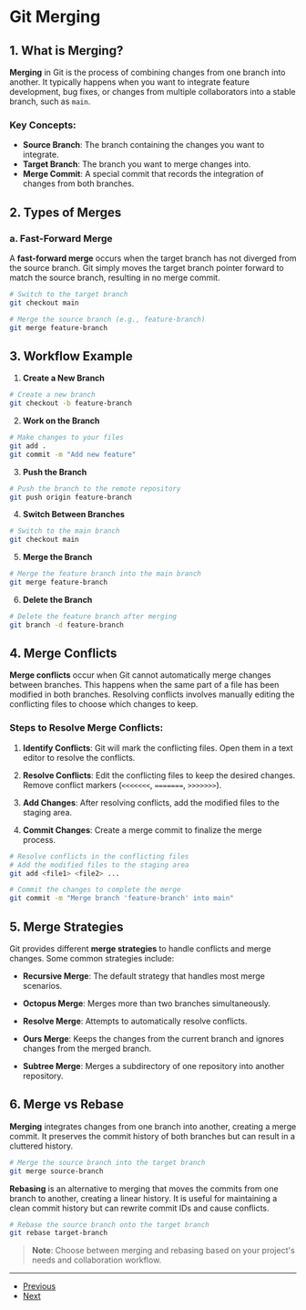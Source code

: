 # Git Merging

## 1. What is Merging?

**Merging** in Git is the process of combining changes from one branch into another. It typically happens when you want to integrate feature development, bug fixes, or changes from multiple collaborators into a stable branch, such as `main`.

### Key Concepts:
- **Source Branch**: The branch containing the changes you want to integrate.
- **Target Branch**: The branch you want to merge changes into.
- **Merge Commit**: A special commit that records the integration of changes from both branches.

## 2. Types of Merges

### a. Fast-Forward Merge
A **fast-forward merge** occurs when the target branch has not diverged from the source branch. Git simply moves the target branch pointer forward to match the source branch, resulting in no merge commit.

```bash
# Switch to the target branch
git checkout main

# Merge the source branch (e.g., feature-branch)
git merge feature-branch
```

## 3. Workflow Example

1. **Create a New Branch**
```bash
# Create a new branch
git checkout -b feature-branch
```

2. **Work on the Branch**
```bash
# Make changes to your files
git add .
git commit -m "Add new feature"
```

3. **Push the Branch**
```bash
# Push the branch to the remote repository
git push origin feature-branch
```

4. **Switch Between Branches**
```bash
# Switch to the main branch
git checkout main
```

5. **Merge the Branch**
```bash
# Merge the feature branch into the main branch
git merge feature-branch
```

6. **Delete the Branch**
```bash
# Delete the feature branch after merging
git branch -d feature-branch
```

## 4. Merge Conflicts

**Merge conflicts** occur when Git cannot automatically merge changes between branches. This happens when the same part of a file has been modified in both branches. Resolving conflicts involves manually editing the conflicting files to choose which changes to keep.

### Steps to Resolve Merge Conflicts:

1. **Identify Conflicts**: Git will mark the conflicting files. Open them in a text editor to resolve the conflicts.

2. **Resolve Conflicts**: Edit the conflicting files to keep the desired changes. Remove conflict markers (`<<<<<<<`, `=======`, `>>>>>>>`).

3. **Add Changes**: After resolving conflicts, add the modified files to the staging area.

4. **Commit Changes**: Create a merge commit to finalize the merge process.

```bash
# Resolve conflicts in the conflicting files
# Add the modified files to the staging area
git add <file1> <file2> ...

# Commit the changes to complete the merge
git commit -m "Merge branch 'feature-branch' into main"
```

## 5. Merge Strategies

Git provides different **merge strategies** to handle conflicts and merge changes. Some common strategies include:

- **Recursive Merge**: The default strategy that handles most merge scenarios.

- **Octopus Merge**: Merges more than two branches simultaneously.

- **Resolve Merge**: Attempts to automatically resolve conflicts.

- **Ours Merge**: Keeps the changes from the current branch and ignores changes from the merged branch.

- **Subtree Merge**: Merges a subdirectory of one repository into another repository.

## 6. Merge vs Rebase

**Merging** integrates changes from one branch into another, creating a merge commit. It preserves the commit history of both branches but can result in a cluttered history.

```bash
# Merge the source branch into the target branch
git merge source-branch
```

**Rebasing** is an alternative to merging that moves the commits from one branch to another, creating a linear history. It is useful for maintaining a clean commit history but can rewrite commit IDs and cause conflicts.

```bash
# Rebase the source branch onto the target branch
git rebase target-branch
```

> **Note**: Choose between merging and rebasing based on your project's needs and collaboration workflow.

---

- [Previous](./4-branches.md)
- [Next](6-pr.md)
